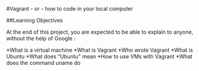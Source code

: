 #Vagrant - or - how to code in your local computer

##Learning Objectives

At the end of this project, you are expected to be able to explain to anyone, without the help of Google :

*What is a virtual machine
*What is Vagrant
*Who wrote Vagrant
*What is Ubuntu
*What does “Ubuntu” mean
*How to use VMs with Vagrant
*What does the command uname do

